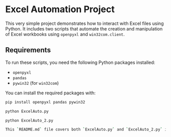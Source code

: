 # Excel Automation Project

This very simple project demonstrates how to interact with Excel files using Python. It includes two scripts that automate the creation and manipulation of Excel workbooks using `openpyxl` and `win32com.client`.

## Requirements

To run these scripts, you need the following Python packages installed:
- `openpyxl`
- `pandas`
- `pywin32` (for `win32com`)

You can install the required packages with:
```bash
pip install openpyxl pandas pywin32

python ExcelAuto.py

python ExcelAuto_2.py

This `README.md` file covers both `ExcelAuto.py` and `ExcelAuto_2.py` in one cohesive explanation, including their respective code snippets and usage instructions.
